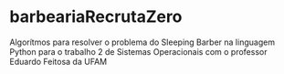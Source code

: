 # barbeariaRecrutaZero
Algorítmos para resolver o problema do Sleeping Barber na linguagem Python para o trabalho 2 de Sistemas Operacionais com o professor Eduardo Feitosa da UFAM
